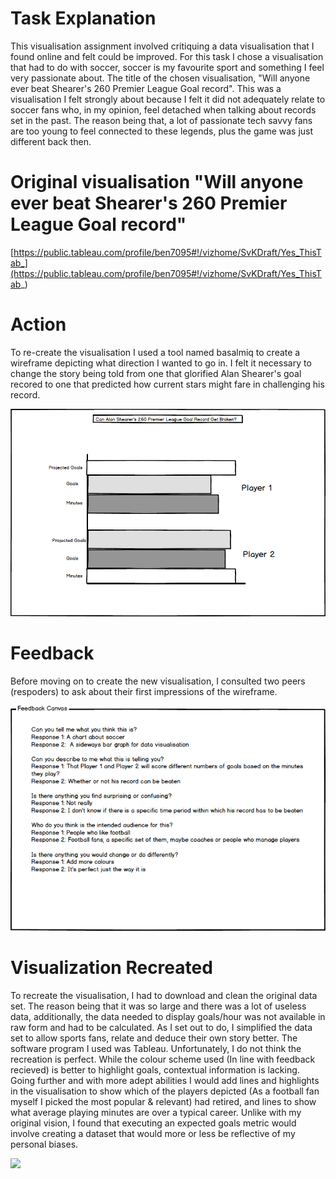 # Task Explanation
This visualisation assignment involved critiquing a data visualisation that I found online and felt could be improved. For this task I chose a visualisation that had to do with soccer, soccer is my favourite sport and something I feel very passionate about. The title of the chosen visualisation, "Will anyone ever beat Shearer's 260 Premier League Goal record". This was a visualisation I felt strongly about because I felt it did not adequately relate to soccer fans who, in my opinion, feel detached when talking about records set in the past. The reason being that, a lot of passionate tech savvy fans are too young to feel connected to these legends, plus the game was just different back then.

# Original visualisation "Will anyone ever beat Shearer's 260 Premier League Goal record"
[https://public.tableau.com/profile/ben7095#!/vizhome/SvKDraft/Yes_ThisTab_](https://public.tableau.com/profile/ben7095#!/vizhome/SvKDraft/Yes_ThisTab_)

# Action
To re-create the visualisation I used a tool named basalmiq to create a wireframe depicting what direction I wanted to go in. I felt it necessary to change the story being told from one that glorified Alan Shearer's goal recored to one that predicted how current stars might fare in challenging his record.

![](Mockupa.jpeg)

# Feedback
Before moving on to create the new visualisation, I consulted two peers (respoders) to ask about their first impressions of the wireframe.

![](Mockupb.jpeg)

# Visualization Recreated
To recreate the visualisation, I had to download and clean the original data set. The reason being that it was so large and there was a lot of useless data, additionally, the data needed to display goals/hour was not available in raw form and had to be calculated. As I set out to do, I simplified the data set to allow sports fans, relate and deduce their own story better. The software program I used was Tableau. Unfortunately, I do not think the recreation is perfect. While the colour scheme used (In line with feedback recieved) is better to highlight goals, contextual information is lacking. Going further and with more adept abilities I would add lines and highlights in the visualisation to show which of the players depicted (As a football fan myself I picked the most popular & relevant) had retired, and lines to show what average playing minutes are over a typical career. Unlike with my original vision, I found that executing an expected goals metric would involve creating a dataset that would more or less be reflective of my personal biases. 

<div class='tableauPlaceholder' id='viz1573619642398' style='position: relative'><noscript><a href='#'><img alt=' ' src='https:&#47;&#47;public.tableau.com&#47;static&#47;images&#47;Wi&#47;WillanyoneeverbeatShearers260goals_15736187073430&#47;Sheet3&#47;1_rss.png' style='border: none' /></a></noscript><object class='tableauViz'  style='display:none;'><param name='host_url' value='https%3A%2F%2Fpublic.tableau.com%2F' /> <param name='embed_code_version' value='3' /> <param name='site_root' value='' /><param name='name' value='WillanyoneeverbeatShearers260goals_15736187073430&#47;Sheet3' /><param name='tabs' value='no' /><param name='toolbar' value='yes' /><param name='static_image' value='https:&#47;&#47;public.tableau.com&#47;static&#47;images&#47;Wi&#47;WillanyoneeverbeatShearers260goals_15736187073430&#47;Sheet3&#47;1.png' /> <param name='animate_transition' value='yes' /><param name='display_static_image' value='yes' /><param name='display_spinner' value='yes' /><param name='display_overlay' value='yes' /><param name='display_count' value='yes' /></object></div>

<script type='text/javascript'>
var divElement = document.getElementById('viz1573619642398');                    
var vizElement = divElement.getElementsByTagName('object')[0];                    vizElement.style.width='100%';vizElement.style.height=(divElement.offsetWidth*0.75)+'px';                   
var scriptElement = document.createElement('script');                    
scriptElement.src = 'https://public.tableau.com/javascripts/api/viz_v1.js';                    vizElement.parentNode.insertBefore(scriptElement, vizElement);
</script>

